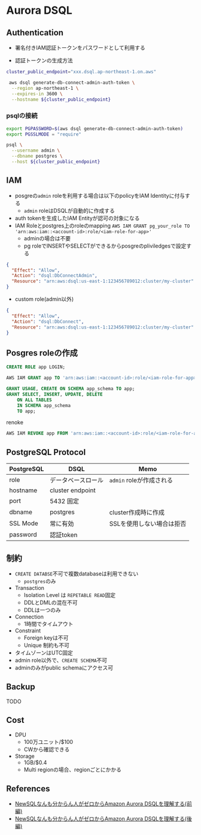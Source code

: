 # Aurora DSQL

## Authentication

* 署名付きIAM認証トークンをパスワードとして利用する

* 認証トークンの生成方法
```sh
cluster_public_endpoint="xxx.dsql.ap-northeast-1.on.aws"

 aws dsql generate-db-connect-admin-auth-token \
  --region ap-northeast-1 \
  --expires-in 3600 \
  --hostname ${cluster_public_endpoint}
```

### psqlの接続

```sh
export PGPASSWORD=$(aws dsql generate-db-connect-admin-auth-token)
export PGSSLMODE = "require"

psql \
  --username admin \
  --dbname postgres \
  --host ${cluster_public_endpoint} 
```

## IAM

* posgreの`admin` roleを利用する場合は以下のpolicyをIAM Identityに付与する
  * `admin` roleはDSQLが自動的に作成する
* auth tokenを生成したIAM Entityが認可の対象になる
* IAM Roleとpostgres上のroleのmapping
  `AWS IAM GRANT pg_your_role TO 'arn:aws:iam::<account-id>:role/<iam-role-for-app>'`
  * adminの場合は不要
  * pg roleでINSERTやSELECTができるからposgreのpliviledgesで設定する

```json
{
  "Effect": "Allow",
  "Action": "dsql:DbConnectAdmin",
  "Resource": "arn:aws:dsql:us-east-1:123456789012:cluster/my-cluster"
}
```

* custom role(admin以外)

```json
{
  "Effect": "Allow",
  "Action": "dsql:DbConnect",
  "Resource": "arn:aws:dsql:us-east-1:123456789012:cluster/my-cluster"
}
```

## Posgres roleの作成

```sql
CREATE ROLE app LOGIN;

AWS IAM GRANT app TO 'arn:aws:iam::<account-id>:role/<iam-role-for-app>';

GRANT USAGE, CREATE ON SCHEMA app_schema TO app;
GRANT SELECT, INSERT, UPDATE, DELETE
    ON ALL TABLES
    IN SCHEMA app_schema
    TO app;
```

renoke

```sql
AWS IAM REVOKE app FROM 'arn:aws:iam::<account-id>:role/<iam-role-for-app>';
```

## PostgreSQL Protocol

| PostgreSQL | DSQL               | Memo                      |
|------------|--------------------|---------------------------|
| role       | データベースロール | `admin` roleが作成される  |
| hostname   | cluster endpoint   |                           |
| port       | 5432 固定          |                           |
| dbname     | postgres           | cluster作成時に作成       |
| SSL Mode   | 常に有効           | SSLを使用しない場合は拒否 |
| password   | 認証token          |                           |

## 制約

* `CREATE DATABSE`不可で複数databaseは利用できない
  * `postgres`のみ
* Transaction
  * Isolation Level は `REPETABLE READ`固定
  * DDLとDMLの混在不可
  * DDLは一つのみ
* Connection
  * 1時間でタイムアウト
* Constraint
  * Foreign keyは不可
  * Unique 制約も不可
* タイムゾーンはUTC固定
* admin role以外で、`CREATE SCHEMA`不可
 * adminのみがpublic schemaにアクセス可

## Backup

TODO

## Cost

* DPU
  * 100万ユニット/$100
  * CWから確認できる
* Storage
  * 1GB/$0.4
  * Multi regionの場合、regionごとにかかる


## References

* [NewSQLなんも分からん人がゼロからAmazon Aurora DSQLを理解する(前編)](https://qiita.com/tenn25/items/6acf76fce783486989e7)
* [NewSQLなんも分からん人がゼロからAmazon Aurora DSQLを理解する(後編)](https://qiita.com/tenn25/items/0c9a255bbcc6c9f33a40)
